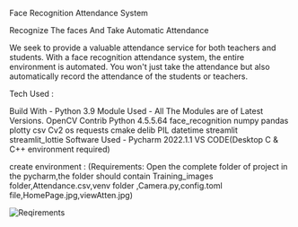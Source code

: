 Face Recognition Attendance System

  Recognize The faces And Take Automatic Attendance
  
We seek to provide a valuable attendance service for both teachers and students.
With a face recognition attendance system, the entire environment is automated. You won't just take the attendance but also automatically record the attendance of the students or teachers.

Tech Used :

Build With -  Python 3.9
Module Used - All The Modules are of Latest Versions.
OpenCV Contrib  Python 4.5.5.64
face_recognition
numpy
pandas
plotty
csv
Cv2
os
requests
cmake
delib
PIL
datetime
streamlit
streamlit_lottie
Software Used -
Pycharm 2022.1.1
VS CODE(Desktop C & C++ environment required)

create environment :
(Requirements: Open the complete folder of project in the pycharm,the folder should contain Training_images folder,Attendance.csv,venv folder ,Camera.py,config.toml file,HomePage.jpg,viewAtten.jpg) 

![Reqirements](https://user-images.githubusercontent.com/89827357/170851784-feef7355-a7c9-4bbc-8375-020d72a14394.png)

